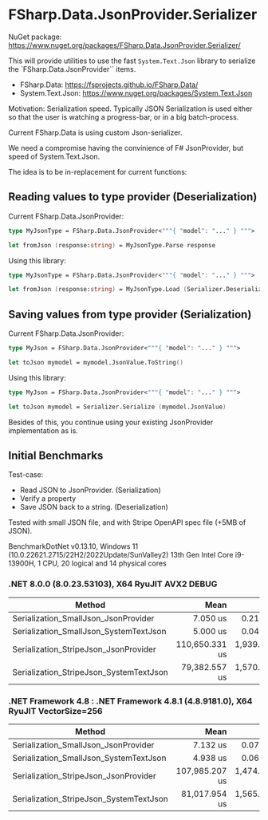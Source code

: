 
# FSharp.Data.JsonProvider.Serializer

NuGet package: https://www.nuget.org/packages/FSharp.Data.JsonProvider.Serializer/

This will provide utilities to use the fast `System.Text.Json` library to serialize the `FSharp.Data.JsonProvider`` items.

 - FSharp.Data: https://fsprojects.github.io/FSharp.Data/
 - System.Text.Json: https://www.nuget.org/packages/System.Text.Json

Motivation: Serialization speed.
Typically JSON Serialization is used either so that the user is watching a progress-bar, or in a big batch-process.

Current FSharp.Data is using custom Json-serializer.

We need a compromise having the convinience of F# JsonProvider, but speed of System.Text.Json.

The idea is to be in-replacement for current functions:

## Reading values to type provider (Deserialization)

Current FSharp.Data.JsonProvider:

```fsharp
type MyJsonType = FSharp.Data.JsonProvider<"""{ "model": "..." } """>

let fromJson (response:string) = MyJsonType.Parse response

```

Using this library:

```fsharp
type MyJsonType = FSharp.Data.JsonProvider<"""{ "model": "..." } """>

let fromJson (response:string) = MyJsonType.Load (Serializer.Deserialize response)

```


## Saving values from type provider (Serialization)

Current FSharp.Data.JsonProvider:

```fsharp
type MyJson = FSharp.Data.JsonProvider<"""{ "model": "..." } """>

let toJson mymodel = mymodel.JsonValue.ToString()

```

Using this library:

```fsharp
type MyJson = FSharp.Data.JsonProvider<"""{ "model": "..." } """>

let toJson mymodel = Serializer.Serialize (mymodel.JsonValue)

```

Besides of this, you continue using your existing JsonProvider implementation as is.

## Initial Benchmarks

Test-case:
- Read JSON to JsonProvider. (Serialization)
- Verify a property
- Save JSON back to a string. (Deserialization)

Tested with small JSON file, and with Stripe OpenAPI spec file (+5MB of JSON).

BenchmarkDotNet v0.13.10, Windows 11 (10.0.22621.2715/22H2/2022Update/SunValley2)
13th Gen Intel Core i9-13900H, 1 CPU, 20 logical and 14 physical cores

### .NET 8.0.0 (8.0.23.53103), X64 RyuJIT AVX2 DEBUG

| Method                                  | Mean           | Error         | StdDev        | Median         | Gen0      | Gen1      | Gen2      | Allocated   |
|---------------------------------------- |---------------:|--------------:|--------------:|---------------:|----------:|----------:|----------:|------------:|
| Serialization_SmallJson_JsonProvider    |       7.050 us |     0.2193 us |     0.6465 us |       6.616 us |    0.8545 |         - |         - |     5.32 KB |
| Serialization_SmallJson_SystemTextJson  |       5.000 us |     0.0416 us |     0.0369 us |       4.998 us |    0.5798 |         - |         - |     3.59 KB |
| Serialization_StripeJson_JsonProvider   | 110,650.331 us | 1,939.4994 us | 1,619.5699 us | 111,154.500 us | 8200.0000 | 3800.0000 | 1400.0000 | 61615.76 KB |
| Serialization_StripeJson_SystemTextJson |  79,382.557 us | 1,570.6070 us | 1,469.1468 us |  79,597.929 us | 6857.1429 | 2857.1429 | 1000.0000 |  61057.1 KB |

### .NET Framework 4.8 : .NET Framework 4.8.1 (4.8.9181.0), X64 RyuJIT VectorSize=256

| Method                                  | Mean           | Error         | StdDev        | Gen0      | Gen1      | Gen2      | Allocated   |
|---------------------------------------- |---------------:|--------------:|--------------:|----------:|----------:|----------:|------------:|
| Serialization_SmallJson_JsonProvider    |       7.132 us |     0.0773 us |     0.0685 us |    0.8621 |         - |         - |     5.32 KB |
| Serialization_SmallJson_SystemTextJson  |       4.938 us |     0.0664 us |     0.0621 us |    0.5798 |         - |         - |     3.59 KB |
| Serialization_StripeJson_JsonProvider   | 107,985.207 us | 1,474.9305 us | 1,151.5288 us | 8200.0000 | 3800.0000 | 1400.0000 | 61615.82 KB |
| Serialization_StripeJson_SystemTextJson |  81,017.954 us | 1,565.8860 us | 2,295.2554 us | 6857.1429 | 2857.1429 | 1000.0000 | 61057.03 KB |

